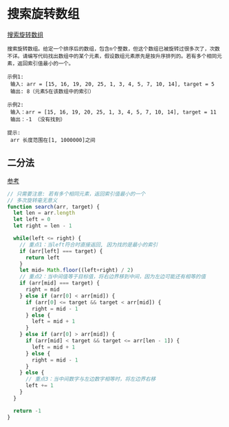 # 搜索旋转数组

[搜索旋转数组](https://leetcode-cn.com/problems/search-rotate-array-lcci/)

```
搜索旋转数组。给定一个排序后的数组，包含n个整数，但这个数组已被旋转过很多次了，次数不详。请编写代码找出数组中的某个元素，假设数组元素原先是按升序排列的。若有多个相同元素，返回索引值最小的一个。

示例1:
 输入: arr = [15, 16, 19, 20, 25, 1, 3, 4, 5, 7, 10, 14], target = 5
 输出: 8（元素5在该数组中的索引）

示例2:
 输入：arr = [15, 16, 19, 20, 25, 1, 3, 4, 5, 7, 10, 14], target = 11
 输出：-1 （没有找到）

提示:
 arr 长度范围在[1, 1000000]之间
```

## 二分法

[参考](https://leetcode-cn.com/problems/search-rotate-array-lcci/solution/xuan-zhuan-shu-zu-cong-yi-dao-nan-ge-ge-dcv7a/)

```js
// 只需要注意: 若有多个相同元素，返回索引值最小的一个
// 多次旋转毫无意义
function search(arr, target) {
  let len = arr.length
  let left = 0
  let right = len - 1

  while(left <= right) {
    // 重点1：当left符合时直接返回, 因为找的是最小的索引
    if (arr[left] === target) {
      return left
    }
    let mid= Math.floor((left+right) / 2)
    // 重点2：当中间值等于目标值，将右边界移到中间，因为左边可能还有相等的值
    if (arr[mid] === target) {
      right = mid
    } else if (arr[0] < arr[mid]) {
      if (arr[0] <= target && target < arr[mid]) {
        right = mid - 1
      } else {
        left = mid + 1
      }
    } else if (arr[0] > arr[mid]) {
      if (arr[mid] < target && target <= arr[len - 1]) {
        left = mid + 1
      } else {
        right = mid - 1
      }
    } else {
      // 重点3：当中间数字与左边数字相等时，将左边界右移
      left += 1
    }
  }

  return -1
}
```